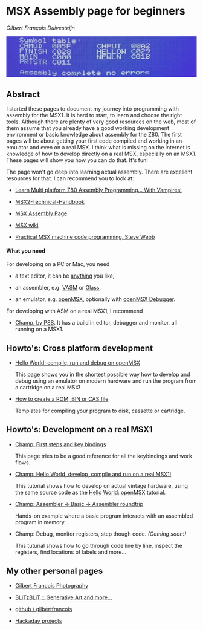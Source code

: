 # MSX Assembly page for beginners

_Gilbert François Duivesteijn_

![Screenshot](01_helloworld_title03.jpg)



## Abstract

I started these pages to document my journey into programming with assembly for the MSX1. It is hard to start, to learn and choose the right tools. Although there are plenty of very good resources on the web, most of them assume that you already have a good working development environment or basic knowledge about assembly for the Z80. The first pages will be about getting your first code compiled and working in an emulator and even on a real MSX. I think what is missing on the internet is knowledge of how to develop directly on a real MSX, especially on an MSX1. These pages will show you how you can do that. It's fun!

The page won't go deep into learning actual assembly. There are excellent resources for that. I can recommend you to look at:

- [Learn Multi platform Z80 Assembly Programming... With Vampires!](https://www.chibiakumas.com/z80/)

- [MSX2-Technical-Handbook](https://konamiman.github.io/MSX2-Technical-Handbook/)

- [MSX Assembly Page](http://map.grauw.nl)

- [MSX wiki](https://www.msx.org/wiki/Category:Programming#Programming_Software)

- [Practical MSX machine code programming, Steve Webb](https://archive.org/details/practical_msx_machine_code_programming_steve_webb)

#### What you need

For developing on a PC or Mac, you need

- a text editor, it can be [anything](https://neovim.io) you like,

- an assembler, e.g. [VASM](http://www.compilers.de/vasm.html) or [Glass](http://www.grauw.nl/projects/glass/),
- an emulator, e.g. [openMSX](https://openmsx.org), optionally with [openMSX Debugger](https://openmsx.org).

For developing with ASM on a real MSX1, I recommend

- [Champ, by PSS](https://download.file-hunter.com/Games/MSX1/CAS/Champ%20(1984)(PSS)%5BBLOAD'CAS-'%2CR%5D.zip). It has a build in editor, debugger and monitor, all running on a MSX1.  

## Howto's: Cross platform development

- [Hello World: compile, run and debug on openMSX](01_helloworld_openmsx.html)

  This page shows you in the shortest possible way how to develop and debug using an emulator on modern hardware and run the program from a cartridge on a real MSX!

- [How to create a ROM, BIN or CAS file](02_rombincas.html)

  Templates for compiling your program to disk, cassette or cartridge.

## Howto's: Development on a real MSX1

- [Champ: First steps and key bindings](03_champ_1.html)

  This page tries to be a good reference for all the keybindings and work flows.

- [Champ: Hello World, develop, compile and run on a real MSX1!](03_champ_3.html)

  This tutorial shows how to develop on actual vintage hardware, using the same source code as the [Hello World: openMSX](01_helloworld_openmsx.html) tutorial.

- [Champ: Assembler -> Basic -> Assembler roundtrip](03_champ_2.html)

  Hands-on example where a basic program interacts with an assembled program in memory.

- Champ: Debug, monitor registers, step though code.  *(Coming soon!)*

  This tuturial shows how to go through code line by line, inspect the registers, find locations of labels and more...

 

## My other personal pages

- [Gilbert Francois Photography](https://www.gilbertfrancois.com)
- [BLiTzBLiT :: Generative Art and more...](https://www.blitzblit.com)

- [github / gilbertfrancois](https://www.github.com/gilbertfrancois)

- [Hackaday projects](https://hackaday.io/gilbertfrancois)

